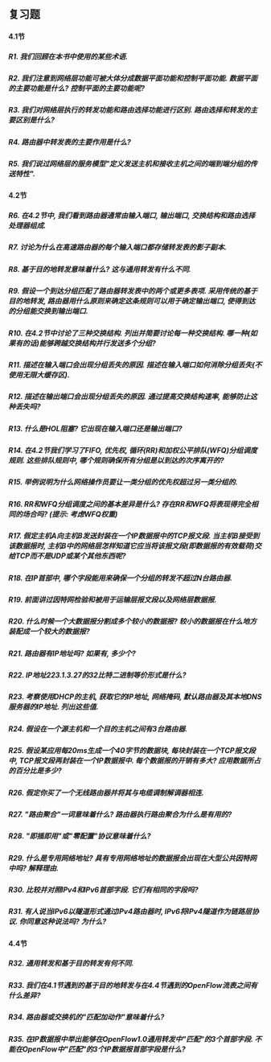 ## 复习题

#### 4.1节

##### R1.	 我们回顾在本书中使用的某些术语.

##### R2. 	我们注意到网络层功能可被大体分成数据平面功能和控制平面功能. 数据平面的主要功能是什么? 控制平面的主要功能呢?

##### R3. 	我们对网络层执行的转发功能和路由选择功能进行区别. 路由选择和转发的主要区别是什么?

##### R4. 	路由器中转发表的主要作用是什么?

##### R5. 	我们说过网络层的服务模型"定义发送主机和接收主机之间的端到端分组的传送特性".

#### 4.2节

##### R6. 	在4.2节中, 我们看到路由器通常由输入端口, 输出端口, 交换结构和路由选择处理器组成.

##### R7. 	讨论为什么在高速路由器的每个输入端口都存储转发表的影子副本.

##### R8. 	基于目的地转发意味着什么? 这与通用转发有什么不同.

##### R9.	假设一个到达分组匹配了路由器转发表中的两个或更多表项. 采用传统的基于目的地转发, 路由器用什么原则来确定这条规则可以用于确定输出端口, 使得到达的分组能交换到输出端口.

##### R10. 	在4.2节中讨论了三种交换结构. 列出并简要讨论每一种交换结构. 哪一种(如果有的话)能够跨越交换结构并行发送多个分组?

##### R11. 	描述在输入端口会出现分组丢失的原因. 描述在输入端口如何消除分组丢失(不使用无限大缓存区).

##### R12. 	描述在输出端口会出现分组丢失的原因. 通过提高交换结构速率, 能够防止这种丢失吗?

##### R13. 	什么是HOL阻塞? 它出现在输入端口还是输出端口?

##### R14. 	在4.2节我们学习了FIFO, 优先权, 循环(RR)和加权公平排队(WFQ)分组调度规则. 这些排队规则中, 哪个规则确保所有分组是以到达的次序离开的?

##### R15. 	举例说明为什么网络操作员要让一类分组的优先权超过另一类分组的.

##### R16. 	RR和WFQ分组调度之间的基本差异是什么? 存在RR和WFQ将表现得完全相同的场合吗? (提示: 考虑WFQ权重)

##### R17. 	假定主机A向主机B发送封装在一个IP数据报中的TCP报文段. 当主机B接受到该数据报时, 主机B中的网络层怎样知道它应当将该报文段(即数据报的有效载荷)交给TCP而不是UDP或某个其他东西呢?

##### R18. 	在IP首部中, 哪个字段能用来确保一个分组的转发不超过N台路由器.

##### R19. 	前面讲过因特网检验和被用于运输层报文段以及网络层数据报.

##### R20. 	什么时候一个大数据报分割成多个较小的数据报? 较小的数据报在什么地方装配成一个较大的数据报?

##### R21. 	路由器有IP地址吗? 如果有, 多少个?

##### R22. 	IP地址223.1.3.27的32比特二进制等价形式是什么?

##### R23. 	考察使用DHCP的主机, 获取它的IP地址, 网络掩码, 默认路由器及其本地DNS服务器的IP地址. 列出这些值.

##### R24. 	假设在一个源主机和一个目的主机之间有3台路由器.

##### R25. 	假设某应用每20ms生成一个40字节的数据块, 每块封装在一个TCP报文段中, TCP报文段再封装在一个IP数据报中. 每个数据报的开销有多大? 应用数据所占的百分比是多少?

##### R26. 	假定你买了一个无线路由器并将其与电缆调制解调器相连.

##### R27. 	"路由聚合"一词意味着什么? 路由器执行路由聚合为什么是有用的?

##### R28. 	"即插即用"或"零配置"协议意味着什么?

##### R29. 	什么是专用网络地址? 具有专用网络地址的数据报会出现在大型公共因特网中吗? 解释理由.

##### R30. 	比较并对照IPv4和IPv6首部字段. 它们有相同的字段吗?

##### R31. 	有人说当IPv6以隧道形式通过IPv4路由器时, IPv6将IPv4隧道作为链路层协议. 你同意这种说法吗? 为什么?

#### 4.4节

##### R32. 	通用转发和基于目的转发有何不同.

##### R33. 	我们在4.1节遇到的基于目的地转发与在4.4节遇到的OpenFlow流表之间有什么差异?

##### R34. 	路由器或交换机的"匹配加动作"意味着什么?

##### R35. 	在IP数据报中举出能够在OpenFlow1.0通用转发中"匹配"的3个首部字段. 不能在OpenFlow中"匹配"的3个IP数据报首部字段是什么?